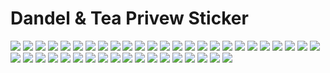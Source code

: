 # Dandel & Tea Privew Sticker

<img src="https://github.com/abas/dandeltea/blob/master/telegram-stiker/pack/Dandel%20&%20Tea%201.png?raw=true" />
<img src="https://github.com/abas/dandeltea/blob/master/telegram-stiker/pack/Dandel%20&%20Tea%202.png?raw=true" />
<img src="https://github.com/abas/dandeltea/blob/master/telegram-stiker/pack/Dandel%20&%20Tea%203.png?raw=true" />
<img src="https://github.com/abas/dandeltea/blob/master/telegram-stiker/pack/Dandel%20&%20Tea%204.png?raw=true" />
<img src="https://github.com/abas/dandeltea/blob/master/telegram-stiker/pack/Dandel%20&%20Tea%205.png?raw=true" />
<img src="https://github.com/abas/dandeltea/blob/master/telegram-stiker/pack/Dandel%20&%20Tea%206.png?raw=true" />
<img src="https://github.com/abas/dandeltea/blob/master/telegram-stiker/pack/Dandel%20&%20Tea%207.png?raw=true" />
<img src="https://github.com/abas/dandeltea/blob/master/telegram-stiker/pack/Dandel%20&%20Tea%208.png?raw=true" />
<img src="https://github.com/abas/dandeltea/blob/master/telegram-stiker/pack/Dandel%20&%20Tea%209.png?raw=true" />
<img src="https://github.com/abas/dandeltea/blob/master/telegram-stiker/pack/Dandel%20&%20Tea%2010.png?raw=true" />
<img src="https://github.com/abas/dandeltea/blob/master/telegram-stiker/pack/Dandel%20&%20Tea%2011.png?raw=true" />
<img src="https://github.com/abas/dandeltea/blob/master/telegram-stiker/pack/Dandel%20&%20Tea%2012.png?raw=true" />
<img src="https://github.com/abas/dandeltea/blob/master/telegram-stiker/pack/Dandel%20&%20Tea%2013.png?raw=true" />
<img src="https://github.com/abas/dandeltea/blob/master/telegram-stiker/pack/Dandel%20&%20Tea%2014.png?raw=true" />
<img src="https://github.com/abas/dandeltea/blob/master/telegram-stiker/pack/Dandel%20&%20Tea%2015.png?raw=true" />
<img src="https://github.com/abas/dandeltea/blob/master/telegram-stiker/pack/Dandel%20&%20Tea%2016.png?raw=true" />
<img src="https://github.com/abas/dandeltea/blob/master/telegram-stiker/pack/Dandel%20&%20Tea%2017.png?raw=true" />
<img src="https://github.com/abas/dandeltea/blob/master/telegram-stiker/pack/Dandel%20&%20Tea%2018.png?raw=true" />
<img src="https://github.com/abas/dandeltea/blob/master/telegram-stiker/pack/Dandel%20&%20Tea%2019.png?raw=true" />
<img src="https://github.com/abas/dandeltea/blob/master/telegram-stiker/pack/Dandel%20&%20Tea%2020.png?raw=true" />
<img src="https://github.com/abas/dandeltea/blob/master/telegram-stiker/pack/Dandel%20&%20Tea%2021.png?raw=true" />
<img src="https://github.com/abas/dandeltea/blob/master/telegram-stiker/pack/Dandel%20&%20Tea%2022.png?raw=true" />
<img src="https://github.com/abas/dandeltea/blob/master/telegram-stiker/pack/Dandel%20&%20Tea%2023.png?raw=true" />
<img src="https://github.com/abas/dandeltea/blob/master/telegram-stiker/pack/Dandel%20&%20Tea%2024.png?raw=true" />
<img src="https://github.com/abas/dandeltea/blob/master/telegram-stiker/pack/Dandel%20&%20Tea%2025.png?raw=true" />
<img src="https://github.com/abas/dandeltea/blob/master/telegram-stiker/pack/Dandel%20&%20Tea%2026.png?raw=true" />
<img src="https://github.com/abas/dandeltea/blob/master/telegram-stiker/pack/Dandel%20&%20Tea%2027.png?raw=true" />
<img src="https://github.com/abas/dandeltea/blob/master/telegram-stiker/pack/Dandel%20&%20Tea%2028.png?raw=true" />
<img src="https://github.com/abas/dandeltea/blob/master/telegram-stiker/pack/Dandel%20&%20Tea%2029.png?raw=true" />
<img src="https://github.com/abas/dandeltea/blob/master/telegram-stiker/pack/Dandel%20&%20Tea%2030.png?raw=true" />
<img src="https://github.com/abas/dandeltea/blob/master/telegram-stiker/pack/Dandel%20&%20Tea%2031.png?raw=true" />
<img src="https://github.com/abas/dandeltea/blob/master/telegram-stiker/pack/Dandel%20&%20Tea%2032.png?raw=true" />
<img src="https://github.com/abas/dandeltea/blob/master/telegram-stiker/pack/Dandel%20&%20Tea%2033.png?raw=true" />
<img src="https://github.com/abas/dandeltea/blob/master/telegram-stiker/pack/Dandel%20&%20Tea%2034.png?raw=true" />
<img src="https://github.com/abas/dandeltea/blob/master/telegram-stiker/pack/Dandel%20&%20Tea%2035.png?raw=true" />
<img src="https://github.com/abas/dandeltea/blob/master/telegram-stiker/pack/Dandel%20&%20Tea%2036.png?raw=true" />
<img src="https://github.com/abas/dandeltea/blob/master/telegram-stiker/pack/Dandel%20&%20Tea%2037.png?raw=true" />
<img src="https://github.com/abas/dandeltea/blob/master/telegram-stiker/pack/Dandel%20&%20Tea%2038.png?raw=true" />
<img src="https://github.com/abas/dandeltea/blob/master/telegram-stiker/pack/Dandel%20&%20Tea%2039.png?raw=true" />
<img src="https://github.com/abas/dandeltea/blob/master/telegram-stiker/pack/Dandel%20&%20Tea%2040.png?raw=true" />
<img src="https://github.com/abas/dandeltea/blob/master/telegram-stiker/pack/Dandel%20&%20Tea%2041.png?raw=true" />
<img src="https://github.com/abas/dandeltea/blob/master/telegram-stiker/pack/Dandel%20&%20Tea%2042.png?raw=true" />
<img src="https://github.com/abas/dandeltea/blob/master/telegram-stiker/pack/Dandel%20&%20Tea%2043.png?raw=true" />
